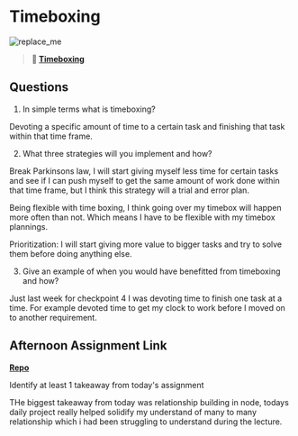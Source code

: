 # Timeboxing

![replace_me](https://codeworks.blob.core.windows.net/public/assets/img/illustrations/placeholder.svg)
> **📖 [Timeboxing](https://codeworksacademy.com/fs-student-guide/resources/wk5/03-Timeboxing)**

## Questions

1. In simple terms what is timeboxing?

Devoting a specific amount of time to a certain task and finishing that task within that time frame.

2. What three strategies will you implement and how?

Break Parkinsons law, I will start giving myself less time for certain tasks and see if I can push myself to get the same amount of work done within that time frame, but I think this strategy will a trial and error plan.

Being flexible with time boxing, I think going over my timebox will happen more often than not. Which means I have to be flexible with my timebox plannings.

Prioritization: I will start giving more value to bigger tasks and try to solve them before doing anything else.

3. Give an example of when you would have benefitted from timeboxing and how? 

Just last week for checkpoint 4 I was devoting time to finish one task at a time. For example devoted time to get my clock to work before I moved on to another requirement.

## Afternoon Assignment Link

**[Repo](https://github.com/DiegoDomingu3z/Galaxy)**

Identify at least 1 takeaway from today's assignment

THe biggest takeaway from today was relationship building in node, todays daily project really helped solidify my understand of many to many relationship which i had been struggling to understand during the lecture. 